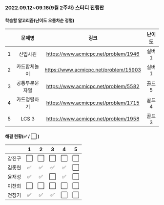 ### 2022.09.12~09.16(9월 2주차) 스터디 진행판

#### 학습할 알고리즘(난이도 오름차순 정렬)

|      |   문제명    |                 링크                  | 난이도 |
| :--: | :---------: | :-----------------------------------: | :----: |
|  1   |    신입사원    | https://www.acmicpc.net/problem/1946  | 실버1  |
|  2   |  카드합체놀이  | https://www.acmicpc.net/problem/15903 | 실버1  |
|  3   | 공통부분문자열 | https://www.acmicpc.net/problem/5582  | 골드5  |
|  4   | 카드정렬하기 | https://www.acmicpc.net/problem/1715  | 골드4  |
|  5   |     LCS 3      | https://www.acmicpc.net/problem/1958  | 골드3  |

#### 해결 현황(:white_check_mark: / :white_large_square:  )

|        |          1           |          2           |          3           |          4           |          5           |
| :----: | :------------------: | :------------------: | :------------------: | :------------------: | :------------------: |
| 강진구 | :white_large_square: | :white_large_square: | :white_large_square: | :white_large_square: | :white_large_square: |
| 김종현 | :white_check_mark: |  :white_check_mark:  | :white_check_mark: | :white_check_mark: | :white_large_square: |
|  윤재성  | :white_check_mark: | :white_check_mark: | :white_large_square: | :white_check_mark: | :white_large_square: |
| 이찬희 | :white_large_square: | :white_large_square: | :white_large_square: | :white_large_square: | :white_large_square: |
| 전창기 |  :white_check_mark:  |  :white_check_mark:  | :white_check_mark: | :white_large_square: | :white_large_square: |

